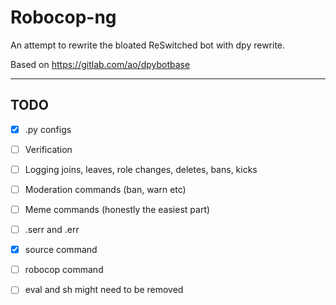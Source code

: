 # Robocop-ng

An attempt to rewrite the bloated ReSwitched bot with dpy rewrite.

Based on https://gitlab.com/ao/dpybotbase


---

## TODO

- [x] .py configs
- [ ] Verification
- [ ] Logging joins, leaves, role changes, deletes, bans, kicks
- [ ] Moderation commands (ban, warn etc)
- [ ] Meme commands (honestly the easiest part)
- [ ] .serr and .err
- [x] source command
- [ ] robocop command
- [ ] eval and sh might need to be removed

